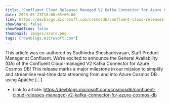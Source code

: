 ```yaml
---
title: "Confluent Cloud Releases Managed V2 Kafka Connector for Azure Cosmos DB"
date: 2025-05-23T18:00:05+00:00
link: https://devblogs.microsoft.com/cosmosdb/confluent-cloud-releases-managed-v2-kafka-connector-for-azure-cosmos-db
showShare: false
showReadTime: false
thumbnail: images/azure.png
tags: ["devblogs.microsoft.com"]
---
```

This article was co-authored by Sudhindra Sheshadrivasan, Staff Product Manager at Confluent. We’re excited to announce the General Availability (GA) of the Confluent Cloud-managed V2 Kafka Connector for Azure Cosmos DB! This release marks a major milestone in our mission to simplify and streamline real-time data streaming from and into Azure Cosmos DB using Apache […]

- Link to article: https://devblogs.microsoft.com/cosmosdb/confluent-cloud-releases-managed-v2-kafka-connector-for-azure-cosmos-db